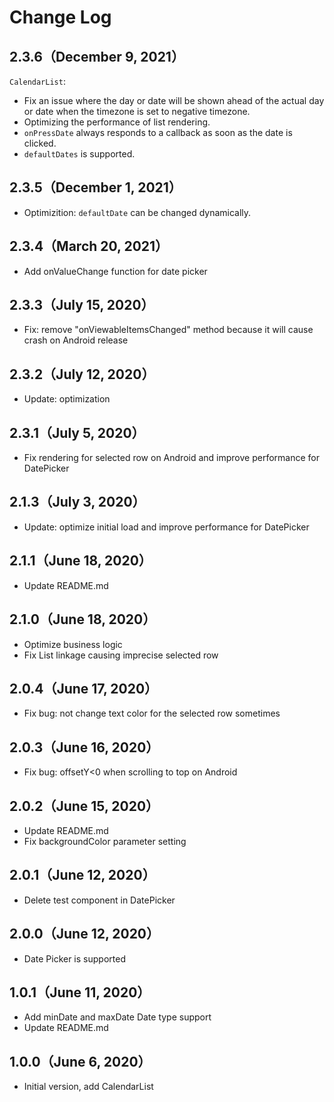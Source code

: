 # Change Log

## 2.3.6（December 9, 2021）

`CalendarList`: 

- Fix an issue where the day or date will be shown ahead of the actual day or date when the timezone is set to negative timezone.
- Optimizing the performance of list rendering.
- `onPressDate` always responds to a callback as soon as the date is clicked.
- `defaultDates` is supported.

## 2.3.5（December 1, 2021）

- Optimizition: `defaultDate` can be changed dynamically.

## 2.3.4（March 20, 2021）

- Add onValueChange function for date picker

## 2.3.3（July 15, 2020）

- Fix: remove "onViewableItemsChanged" method because it will cause crash on Android release

## 2.3.2（July 12, 2020）

- Update: optimization

## 2.3.1（July 5, 2020）

- Fix rendering for selected row on Android and improve performance for DatePicker

## 2.1.3（July 3, 2020）

- Update: optimize initial load and improve performance for DatePicker

## 2.1.1（June 18, 2020）

- Update README.md

## 2.1.0（June 18, 2020）

- Optimize business logic 
- Fix List linkage causing imprecise selected row

## 2.0.4（June 17, 2020）

- Fix bug: not change text color for the selected row sometimes

## 2.0.3（June 16, 2020）

- Fix bug: offsetY<0 when scrolling to top on Android

## 2.0.2（June 15, 2020）

- Update README.md
- Fix backgroundColor parameter setting

## 2.0.1（June 12, 2020）

- Delete test component in DatePicker

## 2.0.0（June 12, 2020）

- Date Picker is supported

## 1.0.1（June 11, 2020）

- Add minDate and maxDate Date type support
- Update README.md

## 1.0.0（June 6, 2020）

- Initial version, add CalendarList
